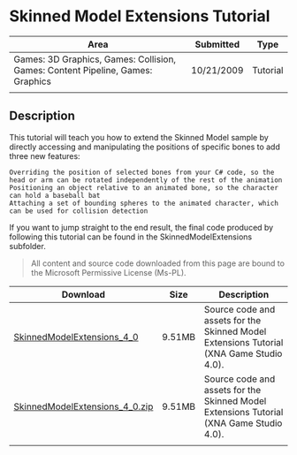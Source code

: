 # Skinned Model Extensions Tutorial

|Area|Submitted|Type|
|-|-|-|
Games: 3D Graphics, Games: Collision, Games: Content Pipeline, Games: Graphics|10/21/2009|Tutorial
||||

## Description

This tutorial will teach you how to extend the Skinned Model sample by directly accessing and manipulating the positions of specific bones to add three new features:

    Overriding the position of selected bones from your C# code, so the head or arm can be rotated independently of the rest of the animation
    Positioning an object relative to an animated bone, so the character can hold a baseball bat
    Attaching a set of bounding spheres to the animated character, which can be used for collision detection

If you want to jump straight to the end result, the final code produced by following this tutorial can be found in the SkinnedModelExtensions subfolder.

> All content and source code downloaded from this page are bound to the Microsoft Permissive License (Ms-PL).

Download | Size | Description
---|---|---|
[SkinnedModelExtensions_4_0](https://github.com/simondarksidej/XNAGameStudio/tree/master/Samples/SkinnedModelExtensions_4_0) | 9.51MB | Source code and assets for the Skinned Model Extensions Tutorial (XNA Game Studio 4.0).
[SkinnedModelExtensions_4_0.zip](https://github.com/simondarksidej/XNAGameStudioZips/tree/master/Samples/SkinnedModelExtensions_4_0.zip) | 9.51MB | Source code and assets for the Skinned Model Extensions Tutorial (XNA Game Studio 4.0).
||||
